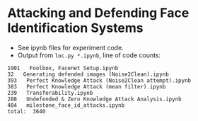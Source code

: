 # Attacking and Defending Face Identification Systems

- See ipynb files for experiment code.
- Output from `loc.py *.ipynb`, line of code counts:
```
1901   Foolbox, Facenet Setup.ipynb
32   Generating defended images (Noise2Clean).ipynb
393   Perfect Knowledge Attack (Noise2Clean attempt).ipynb
383   Perfect Knowledge Attack (mean filter).ipynb
239   Transferability.ipynb
288   Undefended & Zero Knowledge Attack Analysis.ipynb
404   milestone_face_id_attacks.ipynb
total:  3640
```

